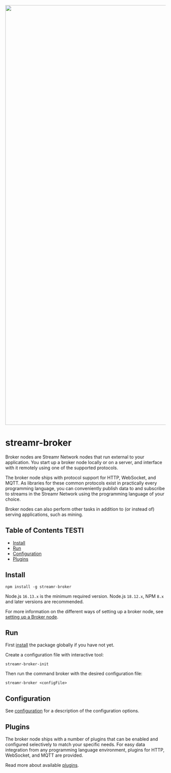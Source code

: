 <p align="center">
  <a href="https://streamr.network">
    <img alt="Streamr" src="https://raw.githubusercontent.com/streamr-dev/network-monorepo/main/packages/client/readme-header.png" width="1320" />
  </a>
</p>

# streamr-broker
Broker nodes are Streamr Network nodes that run external to your application. You start up a broker node locally or on a
server, and interface with it remotely using one of the supported protocols.

The broker node ships with protocol support for HTTP, WebSocket, and MQTT. As libraries for these common protocols exist
in practically every programming language, you can conveniently publish data to and subscribe to streams in the Streamr Network
using the programming language of your choice.

Broker nodes can also perform other tasks in addition to (or instead of) serving applications, such as mining.

## Table of Contents TESTI
- [Install](#install)
- [Run](#run)
- [Configuration](#configuration)
- [Plugins](#plugins)

## Install
```
npm install -g streamr-broker
```

Node.js `16.13.x` is the minimum required version. Node.js `18.12.x`, NPM `8.x` and later versions are recommended.

For more information on the different ways of setting up a broker node, see
[setting up a Broker node](https://streamr.network/docs/streamr-network/installing-broker-node).

## Run

First [install](#install) the package globally if you have not yet.

Create a configuration file with interactive tool:
```
streamr-broker-init 
```
Then run the command broker with the desired configuration file:
```
streamr-broker <configFile>
```

## Configuration

See [configuration](configuration.md) for a description of the configuration options.

## Plugins

The broker node ships with a number of plugins that can be enabled and configured selectively to match your specific
needs. For easy data integration from any programming language environment, plugins for HTTP, WebSocket, and MQTT are
provided.

Read more about available [plugins](plugins.md).
